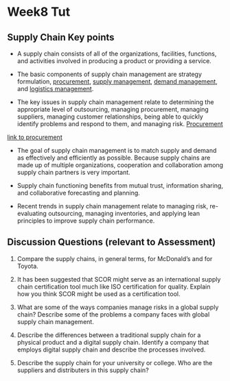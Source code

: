 # Week8 Tut

## Supply Chain Key points
- A supply chain consists of all of the organizations, facilities, functions, and activities involved in producing a product or providing a service.

- The basic components of supply chain management are strategy formulation,  [procurement](Week-7.md#procurement_id "To source suppliers and purchasing goods or services from those suppliers which there are 4 key different methods"), 
[supply management](Week-7.md#SCM_id), [demand management](Week-7.md#SCM_id), and [logistics management](Week-7.md#dist_id). 
- The key issues in supply chain management relate to determining the appropriate level of 
outsourcing, managing procurement, managing suppliers, managing customer relationships, being able to quickly identify problems and respond to them, and managing risk.
<a href="Week-7.md#procurement_id">Procurement</a>

[link to procurement](Week-7.md#procurement_id)

- The goal of supply chain management is to match supply and demand as effectively 
and efficiently as possible. Because supply chains are made up of multiple organizations, cooperation and collaboration among supply chain partners is very important. 
- Supply chain functioning benefits from mutual trust, information sharing, and collaborative forecasting and planning.

- Recent trends in supply chain management relate to managing risk, re-evaluating outsourcing, managing inventories, and applying lean principles to improve supply chain performance.

## Discussion Questions (relevant to Assessment)

1. Compare the supply chains, in general terms, for McDonald’s and for Toyota.

2. It has been suggested that SCOR might serve as an international supply chain certification tool much like ISO certification for quality. Explain how you think SCOR might be used as a certification tool.

3. What are some of the ways companies manage risks in a global supply chain? Describe some of the problems a company faces with global supply chain management.

4. Describe the differences between a traditional supply chain for a physical product and a digital supply chain. Identify a company that employs digital supply chain and describe the processes involved.

5. Describe the supply chain for your university or college. Who are the suppliers and distributers in this supply chain?

